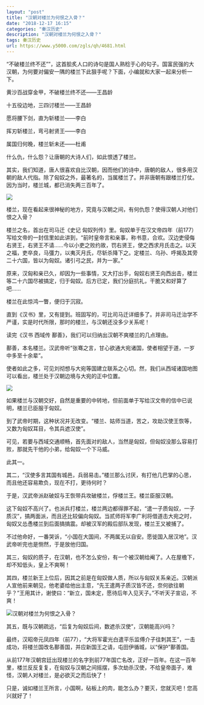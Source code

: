```yaml
---
layout: "post"
title: "汉朝对楼兰为何恨之入骨？"
date: "2018-12-17 16:15"
categories: "秦汉历史"
description: "汉朝对楼兰为何恨之入骨？"
tags: 秦汉历史
url: https://www.y5000.com/zgls/qh/4681.html
---
```






“不破楼兰终不还””，这首脍炙人口的诗句是国人熟稔于心的句子。国富民强的大汉朝，为何要对偏安一隅的楼兰下此狠手呢？下面，小编就和大家一起来分析一下。

黄沙百战穿金甲，不破楼兰终不还——王昌龄

十五役边地，三四讨楼兰——王昌龄

愿将腰下剑，直为斩楼兰——李白

挥刃斩楼兰，弯弓射贤王——李白

属国归何晚，楼兰斩未还——杜甫

什么仇，什么怨？让唐朝的大诗人们，如此恨透了楼兰。

其实，我们知道，唐人很喜欢自比汉朝，因而他们的诗中，唐朝的敌人，很多用汉朝的敌人代指。除了匈奴之外，最著名的，当属楼兰了。并非唐朝有跟楼兰打仗。因为当时，楼兰城，都已消失两三百年了。

![](/uploads/allimg/161104/6-16110416335K42.JPG)

楼兰，现在看起来很神秘的地方，究竟与汉朝之间，有何仇怨？使得汉朝人对他们恨之入骨？

楼兰之名，首出在司马迁《史记
匈奴列传》里。匈奴单于在汉文帝四年（前177）写给文帝的一封信里如此讲到，“前时皇帝言和亲事，称书意，合欢。汉边吏侵侮右贤王，右贤王不请……今以小吏之败约故，罚右贤王，使之西求月氏击之。以天之福，吏卒良，马彊力，以夷灭月氏，尽斩杀降下之。定楼兰、乌孙、呼揭及其旁二十六国，皆以为匈奴。诸引弓之民，并为一家。”

原来，汉匈和亲已久，却因为一些事情，又大打出手，匈奴右贤王向西出击，楼兰等二十六国尽被搞定，归于匈奴。后方已定，我们分庭抗礼，干脆又和好算了吧……

楼兰在此惊鸿一瞥，便归于沉寂。

直到《汉书》里，又有提到。班固写的，可比司马迁详细多了。并非司马迁治学不严谨，实是时代所限，那时的楼兰，与汉朝还没多少关系呢！

读完《汉书 西域传 鄯善》，我们可以归纳出汉朝不爽楼兰的几点理由。

鄯善，本名楼兰。汉武帝听“张骞之言，甘心欲通大宛诸国，使者相望于道，一岁中多至十余辈”。

使者如此之多，可见刘彻想与大宛等国建立联系之心切。然，我们从西域诸国地图可以看出，楼兰处于汉朝边境与大宛的正中位置。

![](https://img.y5000.com/uploads/allimg/161104/163TRX9-0.jpg)

如果楼兰与汉朝交好，自然是重要的中转地，但前面单于写给汉文帝的信中已说明，楼兰已臣服于匈奴。

到了武帝时期，这种状况并无改变。“楼兰、姑师当道，苦之，攻劫汉使王恢等，又数为匈奴耳目，令其兵遮汉使”。

可见，若要与西域交通顺畅，首先面对的敌人，当然是匈奴，但匈奴没那么容易打败，那就先干他的小弟，给匈奴一个下马威。

此其一。

其二，“汉使多言其国有城邑，兵弱易击。”楼兰那么讨厌，有打他几巴掌的心思，而且他还容易欺负，现在不打，更待何时？

于是，汉武帝派赵破奴与王恢带兵攻破楼兰，俘楼兰王。楼兰臣服汉朝。

这下匈奴不高兴了。也派兵打楼兰，楼兰两边都得罪不起，“遣一子质匈奴，一子质汉”，搞两面派，而且还比较偏向匈奴。当贰师将军李广利将借道击大宛之时，匈奴又怂恿楼兰到后面搞搞震。却被汉军的殿后部队发现，楼兰王又被捕了。

不过他命好，一番哭诉，“小国在大国间，不两属无以自安。愿徙国入居汉地”。汉武帝听完也是恻然，于是放他归国。

其三，匈奴的质子，在汉朝，也不怎么安份，有一个被汉朝给阉了。人在屋檐下，却不知低头，皇上不爽啊！

其四，楼兰新王上位后，因其之前是在匈奴做人质，所以与匈奴关系亲近。汉朝派人宣他前来朝见，他老婆给他出主意，“先王遣两子质汉皆不还，奈何欲往朝乎？”王用其计，谢使曰：“新立，国未定，愿待后年入见天子。”不听天子宣诏，不爽！

![汉朝对楼兰为何恨之入骨？](/uploads/allimg/161104/6-16110416341H64.JPG)

其五，既与汉朝疏远，“后复为匈奴后间，数遮杀汉使”，汉朝能高兴吗？

最终，汉昭帝元凤四年（前77），“大将军霍光白遣平乐监傅介子往刺其王”，一击成功，将楼兰国改名鄯善国，并应新国王之请，屯田伊循城，以“保护”鄯善国。

从前177年汉朝宫廷出现楼兰的名字到前77年国亡名改，正好一百年。在这一百年里，楼兰反反复复，在匈奴与汉朝之间摇摆，多次劫杀汉使，不给皇帝面子，难怪，汉朝人对楼兰，是必欲灭之而后快了！

只是，诚如楼兰王所言，小国啊，砧板上的肉，能怎么办？要灭，您就灭吧！您高兴就好了！
